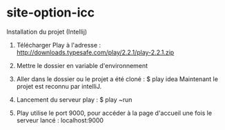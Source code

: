 # site-option-icc

Installation du projet (Intellij)

1) Télécharger Play à l'adresse :
http://downloads.typesafe.com/play/2.2.1/play-2.2.1.zip

2) Mettre le dossier en variable d'environnement

3) Aller dans le dossier ou le projet a été cloné :
$ play idea
Maintenant le projet est reconnu par intelliJ.

4) Lancement du serveur play :
$ play ~run

5) Play utilise le port 9000, pour accéder à la page d'accueil une fois le serveur lancé :
localhost:9000
